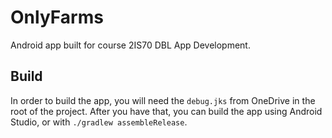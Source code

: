 # OnlyFarms

Android app built for course 2IS70 DBL App Development.

## Build
In order to build the app, you will need the `debug.jks` from OneDrive in the root of the project.
After you have that, you can build the app using Android Studio, or with `./gradlew assembleRelease`.
